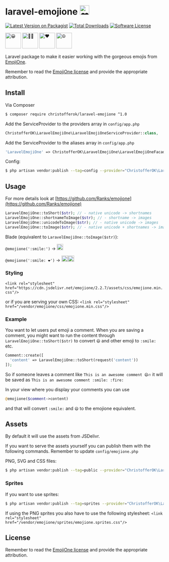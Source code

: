 # laravel-emojione <img alt="❤️" width="30" src="https://cdn.jsdelivr.net/emojione/assets/svg/2764.svg?v=2.2.7">

[![Latest Version on Packagist][ico-version]][link-packagist]
[![Total Downloads][ico-downloads]][link-downloads]
[![Software License][ico-license]](LICENSE.md)

<img alt="😀" width="50" src="https://cdn.jsdelivr.net/emojione/assets/svg/1f600.svg?v=2.2.7"> <img alt="🏋🏼" width="50" src="https://cdn.jsdelivr.net/emojione/assets/svg/1f3cb-1f3fc.svg?v=2.2.7"> <img alt="❤️" width="50" src="https://cdn.jsdelivr.net/emojione/assets/svg/2764.svg?v=2.2.7"> <img alt="☮" width="50" src="https://cdn.jsdelivr.net/emojione/assets/svg/262e.svg?v=2.2.7">


Laravel package to make it easier working with the gorgeous emojis from [EmojiOne](http://emojione.com/). 

Remember to read the [EmojiOne license](http://emojione.com/licensing/) and provide the appropriate attribution.

## Install

Via Composer

``` bash
$ composer require christofferok/laravel-emojione ^1.0
```

Add the ServiceProvider to the providers array in `config/app.php`

``` php
ChristofferOK\LaravelEmojiOne\LaravelEmojiOneServiceProvider::class,
```

Add the ServiceProvider to the aliases array in `config/app.php`

``` php
'LaravelEmojiOne' => ChristofferOK\LaravelEmojiOne\LaravelEmojiOneFacade::class,
```

Config:

``` bash
$ php artisan vendor:publish --tag=config --provider="ChristofferOK\LaravelEmojiOne\LaravelEmojiOneServiceProvider"
```

## Usage
For more details look at [https://github.com/Ranks/emojione](https://github.com/Ranks/emojione)

``` php
LaravelEmojiOne::toShort($str); // - native unicode -> shortnames
LaravelEmojiOne::shortnameToImage($str); // - shortname -> images
LaravelEmojiOne::unicodeToImage($str); // - native unicode -> images
LaravelEmojiOne::toImage($str); // - native unicode + shortnames -> images (mixed input)
```

Blade (equivalent to `LaravelEmojiOne::toImage($str)`): 

`@emojione(':smile:')` -> <img alt="😀" width="20" src="https://cdn.jsdelivr.net/emojione/assets/svg/1f600.svg?v=2.2.7">

`@emojione(':smile: ❤️')` -> <img alt="😀" width="20" src="https://cdn.jsdelivr.net/emojione/assets/svg/1f600.svg?v=2.2.7"><img alt="❤️" width="20" src="https://cdn.jsdelivr.net/emojione/assets/svg/2764.svg?v=2.2.7">


### Styling
`<link rel="stylesheet" href="https://cdn.jsdelivr.net/emojione/2.2.7/assets/css/emojione.min.css"/>`

or if you are serving your own CSS:
`<link rel="stylesheet" href="/vendor/emojione/css/emojione.min.css"/>`

### Example
You want to let users put emoji a comment. 
When you are saving a comment, you might want to run the content through `LaravelEmojiOne::toShort($str)` to convert `😄` and other emoji to `:smile:` etc. 

```php
Comment::create([
  'content' => LaravelEmojiOne::toShort(request('content'))
]);
```
So if someone leaves a comment like `This is an awesome comment 😄🔥` it will be saved as `This is an awesome comment :smile: :fire:`

In your view where you display your comments you can use 

```php
@emojione($comment->content)
```
and that will convert `:smile:` and `😄` to the emojione equivalent. 


## Assets
By default it will use the assets from JSDelivr.

If you want to serve the assets yourself you can publish them with the following commands. Remember to update `config/emojione.php`

PNG, SVG and CSS files:

``` bash
$ php artisan vendor:publish --tag=public --provider="ChristofferOK\LaravelEmojiOne\LaravelEmojiOneServiceProvider"
```

### Sprites
If you want to use sprites:

``` bash
$ php artisan vendor:publish --tag=sprites --provider="ChristofferOK\LaravelEmojiOne\LaravelEmojiOneServiceProvider"
```
If using the PNG sprites you also have to use the following stylesheet:
`<link rel="stylesheet" href="/vendor/emojione/sprites/emojione.sprites.css"/>`


## License

Remember to read the [EmojiOne license](http://emojione.com/licensing/) and provide the appropriate attribution.

[ico-version]: https://img.shields.io/packagist/v/christofferok/laravel-emojione.svg?style=flat-square
[ico-license]: https://img.shields.io/badge/license-MIT-brightgreen.svg?style=flat-square
[ico-travis]: https://img.shields.io/travis/christofferok/laravel-emojione/master.svg?style=flat-square
[ico-scrutinizer]: https://img.shields.io/scrutinizer/coverage/g/christofferok/laravel-emojione.svg?style=flat-square
[ico-code-quality]: https://img.shields.io/scrutinizer/g/christofferok/laravel-emojione.svg?style=flat-square
[ico-downloads]: https://img.shields.io/packagist/dt/christofferok/laravel-emojione.svg?style=flat-square

[link-packagist]: https://packagist.org/packages/christofferok/laravel-emojione
[link-travis]: https://travis-ci.org/christofferok/laravel-emojione
[link-scrutinizer]: https://scrutinizer-ci.com/g/christofferok/laravel-emojione/code-structure
[link-code-quality]: https://scrutinizer-ci.com/g/christofferok/laravel-emojione
[link-downloads]: https://packagist.org/packages/christofferok/laravel-emojione
[link-author]: https://github.com/christofferok
